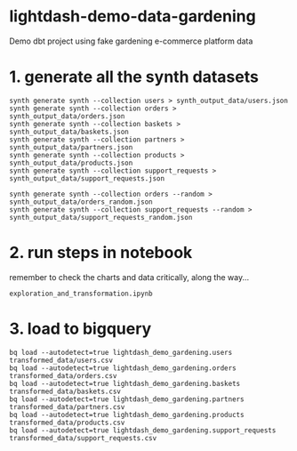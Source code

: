 # lightdash-demo-data-gardening
Demo dbt project using fake gardening e-commerce platform data

# 1. generate all the synth datasets
```
synth generate synth --collection users > synth_output_data/users.json
synth generate synth --collection orders > synth_output_data/orders.json
synth generate synth --collection baskets > synth_output_data/baskets.json
synth generate synth --collection partners > synth_output_data/partners.json
synth generate synth --collection products > synth_output_data/products.json
synth generate synth --collection support_requests > synth_output_data/support_requests.json

synth generate synth --collection orders --random > synth_output_data/orders_random.json
synth generate synth --collection support_requests --random > synth_output_data/support_requests_random.json
```
# 2. run steps in notebook
remember to check the charts and data critically, along the way...
```
exploration_and_transformation.ipynb
```
# 3. load to bigquery

```
bq load --autodetect=true lightdash_demo_gardening.users transformed_data/users.csv
bq load --autodetect=true lightdash_demo_gardening.orders transformed_data/orders.csv
bq load --autodetect=true lightdash_demo_gardening.baskets transformed_data/baskets.csv
bq load --autodetect=true lightdash_demo_gardening.partners transformed_data/partners.csv
bq load --autodetect=true lightdash_demo_gardening.products transformed_data/products.csv
bq load --autodetect=true lightdash_demo_gardening.support_requests transformed_data/support_requests.csv
```
